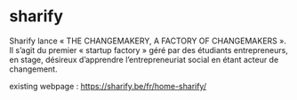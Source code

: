 # sharify

Sharify lance « THE CHANGEMAKERY, A FACTORY OF CHANGEMAKERS ». Il s’agit du premier « startup factory » géré par des étudiants entrepreneurs, en stage, désireux d’apprendre l’entrepreneuriat social en étant acteur de changement.

existing webpage : https://sharify.be/fr/home-sharify/

